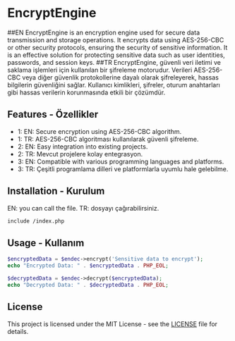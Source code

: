 # EncryptEngine

##EN
EncryptEngine is an encryption engine used for secure data transmission and storage operations. It encrypts data using AES-256-CBC or other security protocols, ensuring the security of sensitive information. It is an effective solution for protecting sensitive data such as user identities, passwords, and session keys.
##TR
EncryptEngine, güvenli veri iletimi ve saklama işlemleri için kullanılan bir şifreleme motorudur. Verileri AES-256-CBC veya diğer güvenlik protokollerine dayalı olarak şifreleyerek, hassas bilgilerin güvenliğini sağlar. Kullanıcı kimlikleri, şifreler, oturum anahtarları gibi hassas verilerin korunmasında etkili bir çözümdür.


## Features - Özellikler

- 1: EN: Secure encryption using AES-256-CBC algorithm.
- 1: TR: AES-256-CBC algoritması kullanılarak güvenli şifreleme.
- 2: EN: Easy integration into existing projects.
- 2: TR: Mevcut projelere kolay entegrasyon.
- 3: EN: Compatible with various programming languages and platforms.
- 3: TR: Çeşitli programlama dilleri ve platformlarla uyumlu hale gelebilme.



## Installation - Kurulum

EN: you can call the file.
TR: dosyayı çağırabilirsiniz.

```bash
include /index.php
```

## Usage - Kullanım

```php
$encryptedData = $endec->encrypt('Sensitive data to encrypt');
echo "Encrypted Data: " . $encryptedData . PHP_EOL;

$decryptedData = $endec->decrypt($encryptedData);
echo "Decrypted Data: " . $decryptedData . PHP_EOL;
```

## License
This project is licensed under the MIT License - see the [LICENSE](https://github.com/imehmetgenc/encryptEngine/blob/main/LICENSE) file for details.


